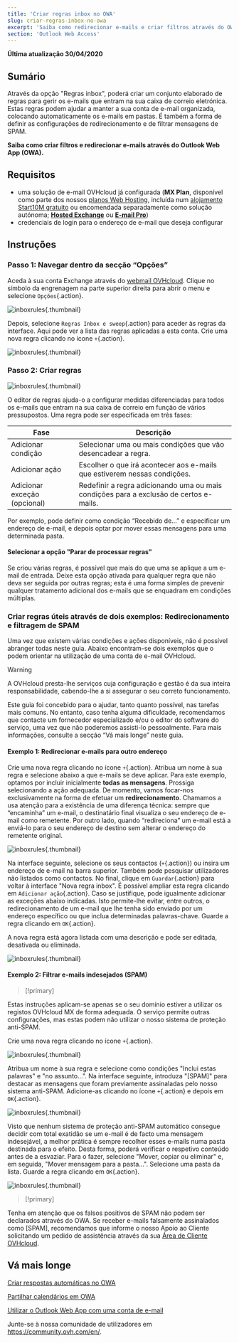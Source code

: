 ```yaml
---
title: 'Criar regras inbox no OWA'
slug: criar-regras-inbox-no-owa
excerpt: 'Saiba como redirecionar e-mails e criar filtros através do OWA'
section: 'Outlook Web Access'
---
```


**Última atualização 30/04/2020**


## Sumário

Através da opção "Regras inbox", poderá criar um conjunto elaborado de regras para gerir os e-mails que entram na sua caixa de correio eletrónica. Estas regras podem ajudar a manter a sua conta de e-mail organizada, colocando automaticamente os e-mails em pastas. É também a forma de definir as configurações de redirecionamento e de filtrar mensagens de SPAM.

**Saiba como criar filtros e redirecionar e-mails através do Outlook Web App (OWA).**


## Requisitos

- uma solução de e-mail OVHcloud já configurada (**MX Plan**, disponível como parte dos nossos [planos Web Hosting](https://www.ovhcloud.com/pt/web-hosting/), incluída num [alojamento Start10M gratuito](https://www.ovhcloud.com/pt/domains/free-web-hosting/) ou encomendada separadamente como solução autónoma; [**Hosted Exchange**](https://www.ovhcloud.com/pt/emails/hosted-exchange/) ou [**E-mail Pro**](https://www.ovhcloud.com/pt/emails/email-pro/))
- credenciais de login para o endereço de e-mail que deseja configurar


## Instruções

### Passo 1: Navegar dentro da secção “Opções”

Aceda à sua conta Exchange através do [webmail OVHcloud](https://www.ovh.pt/mail/). Clique no símbolo da engrenagem na parte superior direita para abrir o menu e selecione `Opções`{.action}.

![inboxrules](images/exchange-rules-step1.png){.thumbnail}

Depois, selecione `Regras Inbox e sweep`{.action} para aceder às regras da interface. Aqui pode ver a lista das regras aplicadas a esta conta. Crie uma nova regra clicando no ícone `+`{.action}.

![inboxrules](images/exchange-rules-step2.png){.thumbnail}

### Passo 2: Criar regras

![inboxrules](images/exchange-rules-step3.png){.thumbnail}

O editor de regras ajuda-o a configurar medidas diferenciadas para todos os e-mails que entram na sua caixa de correio em função de vários pressupostos. Uma regra pode ser especificada em três fases:

|Fase|Descrição|
|---|---|
|Adicionar condição|Selecionar uma ou mais condições que vão desencadear a regra.|
|Adicionar ação|Escolher o que irá acontecer aos e-mails que estiverem nessas condições.|
|Adicionar exceção (opcional)|Redefinir a regra adicionando uma ou mais condições para a exclusão de certos e-mails.|

Por exemplo, pode definir como condição “Recebido de...” e especificar um endereço de e-mail, e depois optar por mover essas mensagens para uma determinada pasta.

#### Selecionar a opção "Parar de processar regras"

Se criou várias regras, é possível que mais do que uma se aplique a um e-mail de entrada. Deixe esta opção ativada para qualquer regra que não deva ser seguida por outras regras; esta é uma forma simples de prevenir qualquer tratamento adicional dos e-mails que se enquadram em condições múltiplas.

### Criar regras úteis através de dois exemplos: Redirecionamento e filtragem de SPAM 

Uma vez que existem várias condições e ações disponíveis, não é possível abranger todas neste guia. Abaixo encontram-se dois exemplos que o podem orientar na utilização de uma conta de e-mail OVHcloud. 

> [!warning]
>A OVHcloud presta-lhe serviços cuja configuração e gestão é da sua inteira responsabilidade, cabendo-lhe a si assegurar o seu correto funcionamento. 
>
>Este guia foi concebido para o ajudar, tanto quanto possível, nas tarefas mais comuns. No entanto, caso tenha alguma dificuldade, recomendamos que contacte um fornecedor especializado e/ou o editor do software do serviço, uma vez que não poderemos assisti-lo pessoalmente. Para mais informações, consulte a secção “Vá mais longe” neste guia.
>

#### Exemplo 1: Redirecionar e-mails para outro endereço

Crie uma nova regra clicando no ícone `+`{.action}. Atribua um nome à sua regra e selecione abaixo a que e-mails se deve aplicar. Para este exemplo, optamos por incluir inicialmente **todas as mensagens**. Prossiga selecionando a ação adequada. De momento, vamos focar-nos exclusivamente na forma de efetuar um **redirecionamento**. Chamamos a usa atenção para a existência de uma diferença técnica: sempre que “encaminha” um e-mail, o destinatário final visualiza o seu endereço de e-mail como remetente. Por outro lado, quando “redireciona” um e-mail está a enviá-lo para o seu endereço de destino sem alterar o endereço do remetente original. 

![inboxrules](images/exchange-rules-step4.png){.thumbnail}

Na interface seguinte, selecione os seus contactos  (`+`{.action}) ou insira um endereço de e-mail na barra superior. Também pode pesquisar utilizadores não listados como contactos. No final, clique em `Guardar`{.action} para voltar à interface "Nova regra inbox". É possível ampliar esta regra clicando em `Adicionar ação`{.action}. Caso se justifique, pode igualmente adicionar as exceções abaixo indicadas. Isto permite-lhe evitar, entre outros, o redirecionamento de um e-mail que lhe tenha sido enviado por um endereço específico ou que inclua determinadas palavras-chave. Guarde a regra clicando em `OK`{.action}.

A  nova regra está agora listada com uma descrição e pode ser editada, desativada ou eliminada.

![inboxrules](images/redirection_rulebis.gif){.thumbnail}


#### Exemplo 2: Filtrar e-mails indesejados (SPAM)

> [!primary]
>
Estas instruções aplicam-se apenas se o seu domínio estiver a utilizar os registos OVHcloud MX de forma adequada. O serviço permite outras configurações, mas estas podem não utilizar o nosso sistema de proteção anti-SPAM.
>

Crie uma nova regra clicando no ícone `+`{.action}.

![inboxrules](images/exchange-rules-step7.png){.thumbnail}

Atribua um nome à sua regra e selecione como condições "Inclui estas palavras" e "no assunto...". Na interface seguinte, introduza "\[SPAM]" para destacar as mensagens que foram previamente assinaladas pelo nosso sistema anti-SPAM. Adicione-as clicando no ícone `+`{.action} e depois em `OK`{.action}.

![inboxrules](images/exchange-rules-step8.png){.thumbnail}

Visto que nenhum sistema de proteção anti-SPAM automático consegue decidir com total exatidão se um e-mail é de facto uma mensagem indesejável, a melhor prática é sempre recolher esses e-mails numa pasta destinada para o efeito. Desta forma, poderá verificar o respetivo conteúdo antes de a esvaziar. Para o fazer, selecione "Mover, copiar ou eliminar" e, em seguida, "Mover mensagem para a pasta...". Selecione uma pasta da lista. Guarde a regra clicando em `OK`{.action}.

![inboxrules](images/exchange-rules-step9_2.png){.thumbnail}


> [!primary]
>
Tenha em atenção que os falsos positivos de SPAM não podem ser declarados através do OWA. Se receber e-mails falsamente assinalados como \[SPAM], recomendamos que informe o nosso Apoio ao Cliente solicitando um pedido de assistência através da sua [Área de Cliente OVHcloud](https://www.ovh.com/manager/dedicated/#/support/tickets/new).  
>


## Vá mais longe

[Criar respostas automáticas no OWA](../exchange_2016_how_to_set_up_automatic_replies_in_owa)

[Partilhar calendários em OWA](../exchange_2016_partilhar_um_calendario_atraves_do_webmail_owa/)

[Utilizar o Outlook Web App com uma conta de e-mail](../exchange_2016_guia_de_utilizacao_do_outlook_web_app/)

Junte-se à nossa comunidade de utilizadores em <https://community.ovh.com/en/>.